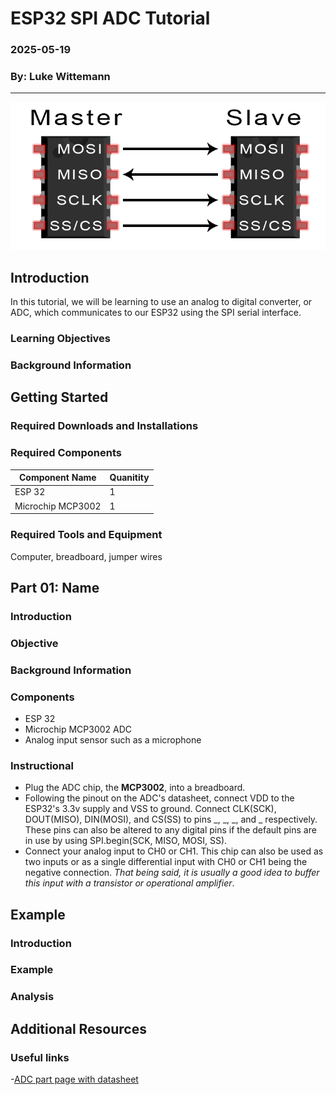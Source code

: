 
# **ESP32 SPI ADC Tutorial**

### 2025-05-19

### By: Luke Wittemann
___

![image](./Team14Photos/SPI.png "SPI Communication")

## Introduction

In this tutorial, we will be learning to use an analog to digital 
converter, or ADC, which communicates to our ESP32 using the SPI serial interface.

### Learning Objectives



### Background Information



## Getting Started



### Required Downloads and Installations



### Required Components


| Component Name   | Quanitity |
| --------------   | --------- |
|      ESP 32      |      1    |
|Microchip MCP3002 |      1    |

### Required Tools and Equipment

Computer, breadboard, jumper wires

## Part 01: Name

### Introduction



### Objective



### Background Information


### Components

- ESP 32
- Microchip MCP3002 ADC
- Analog input sensor such as a microphone

### Instructional

- Plug the ADC chip, the **MCP3002**, into a breadboard.
- Following the pinout on the ADC's datasheet, connect VDD to the ESP32's 3.3v supply and VSS to ground. Connect
    CLK(SCK), DOUT(MISO), DIN(MOSI), and CS(SS) to pins _, _, _, and _ respectively. These pins can also be altered 
    to any digital pins if the default pins are in use by using SPI.begin(SCK, MISO, MOSI, SS).
- Connect your analog input to CH0 or CH1. This chip can also be used as two inputs or as a single differential
    input with CH0 or CH1 being the negative connection. *That being said, it is usually a good idea to buffer* 
    *this input with a transistor or operational amplifier*. 

## Example

### Introduction


### Example


### Analysis


## Additional Resources

### Useful links
-[ADC part page with datasheet](https://www.microchip.com/en-us/product/MCP3002)
